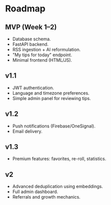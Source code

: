 # Roadmap

## MVP (Week 1–2)

- Database schema.
- FastAPI backend.
- RSS ingestion + AI reformulation.
- "My tips for today" endpoint.
- Minimal frontend (HTML/JS).

## v1.1

- JWT authentication.
- Language and timezone preferences.
- Simple admin panel for reviewing tips.

## v1.2

- Push notifications (Firebase/OneSignal).
- Email delivery.

## v1.3

- Premium features: favorites, re-roll, statistics.

## v2

- Advanced deduplication using embeddings.
- Full admin dashboard.
- Referrals and growth mechanics.
